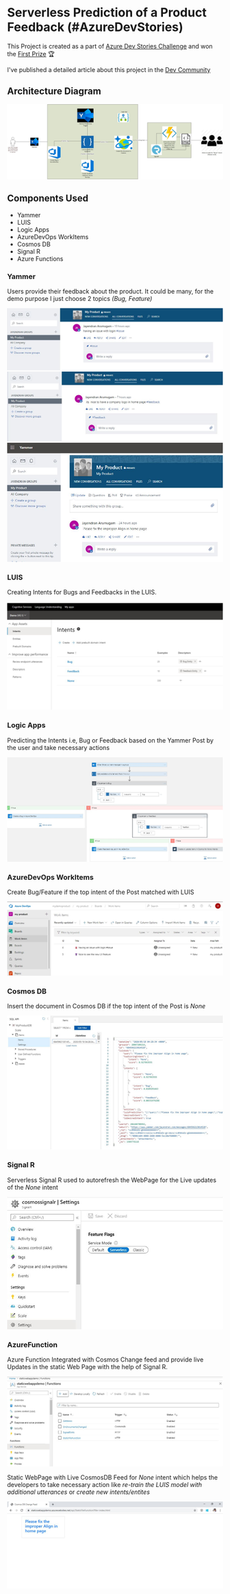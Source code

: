 # Serverless Prediction of a Product Feedback (#AzureDevStories)
This Project is created as a part of [Azure Dev Stories Challenge](https://devstories.konfhub.com/) and won the [First Prize](https://devstories.konfhub.com/#winners) 🏆

I've published a detailed article about this project in the [Dev Community](https://dev.to/jayendran/serverless-prediction-of-a-product-feedback-3o7h)

## Architecture Diagram

![](./Images/AzureDevStories.jpg)



## Components Used

- Yammer
- LUIS
- Logic Apps
- AzureDevOps WorkItems
- Cosmos DB
- Signal R
- Azure Functions

### Yammer 

Users provide their feedback about the product. It could be many, for the demo purpose I just choose 2 topics *(Bug, Feature)*


 <img src='Images/Yammer_Post1.JPG'/>

 <img src='Images/Yammer_Post2.JPG'/>

 <img src='Images/Yammer_Post3.JPG'/>


### LUIS

Creating Intents for Bugs and Feedbacks in the LUIS.


<img src='Images/LUIS.JPG'/>

### Logic Apps

Predicting the Intents i.e, Bug or Feedback based on the Yammer Post by the user and take necessary actions

<img src='Images/LogicApp.JPG'/>

### AzureDevOps WorkItems

Create Bug/Feature if the top intent of the Post matched with LUIS 

![](./Images/AzureDevOps_WorkItems.JPG)



### Cosmos DB

Insert the document in Cosmos DB if the top intent of the Post is *None*

<img src='Images/CosmosDB.JPG'/>

### Signal R

Serverless Signal R used to autorefresh the WebPage for the Live updates of the *None* intent

![](./Images/SignalR.JPG)


### AzureFunction

Azure Function Integrated with Cosmos Change feed and provide live Updates in the static Web Page with the help of Signal R.

![](./Images/AzFunction.JPG)

Static WebPage with Live CosmosDB Feed for *None* intent which helps the developers to take necessary action like *re-train the LUIS model with additional utterances* or *create new intents/entites*

![](./Images/AzFunction_CosmosLiveFeed.JPG)






